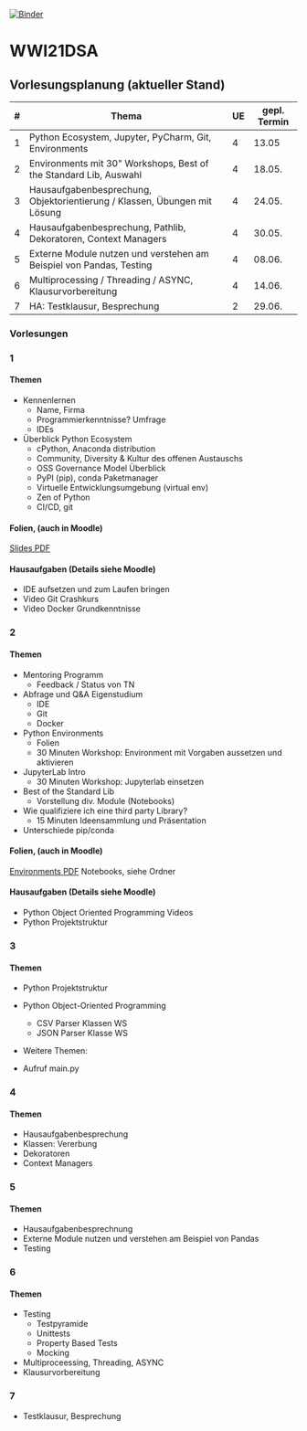 [![Binder](https://mybinder.org/badge_logo.svg)](https://mybinder.org/v2/git/https%3A%2F%2FWWI-21-DSA-students%3Amn2Mh4HYsmGguyfDRXcn%40gitlab.com%2Fdhbw-ma%2Fwwi21dsa.git/HEAD)

# WWI21DSA

## Vorlesungsplanung (aktueller Stand)

|   # | Thema                                                                     | UE  | gepl. Termin |
|----:|---------------------------------------------------------------------------|-----|--------------|
|   1 | Python Ecosystem, Jupyter, PyCharm, Git, Environments                     | 4   | 13.05        |
|   2 | Environments mit 30" Workshops, Best of the Standard Lib, Auswahl         | 4   | 18.05.       |
|   3 | Hausaufgabenbesprechung, Objektorientierung / Klassen, Übungen mit Lösung | 4   | 24.05.       |
|   4 | Hausaufgabenbesprechung, Pathlib, Dekoratoren, Context Managers           | 4   | 30.05.       |
|   5 | Externe Module nutzen und verstehen am Beispiel von Pandas, Testing       | 4   | 08.06.       |
|   6 | Multiprocessing / Threading / ASYNC, Klausurvorbereitung                  | 4   | 14.06.       |
|   7 | HA: Testklausur, Besprechung                                              | 2   | 29.06.       |

### Vorlesungen

### 1 

#### Themen

- Kennenlernen
    - Name, Firma
    - Programmierkenntnisse? Umfrage
    - IDEs
- Überblick Python Ecosystem
    - cPython, Anaconda distribution
    - Community, Diversity & Kultur des offenen Austauschs
    - OSS Governance Model Überblick
    - PyPI (pip), conda Paketmanager
    - Virtuelle Entwicklungsumgebung (virtual env)
    - Zen of Python
    - CI/CD, git

#### Folien, (auch in Moodle)

[Slides PDF](vorlesung01/DHBW-Einführung-WWI21DSA.pdf)

#### Hausaufgaben (Details siehe Moodle)

- IDE aufsetzen und zum Laufen bringen
- Video Git Crashkurs
- Video Docker Grundkenntnisse

### 2

#### Themen

- Mentoring Programm
    - Feedback / Status von TN
- Abfrage und Q&A Eigenstudium
    - IDE
    - Git
    - Docker
- Python Environments
    - Folien
    - 30 Minuten Workshop: Environment mit Vorgaben aussetzen und aktivieren
- JupyterLab Intro
    - 30 Minuten Workshop: Jupyterlab einsetzen
- Best of the Standard Lib
    - Vorstellung div. Module (Notebooks)
- Wie qualifiziere ich eine third party Library?
  - 15 Minuten Ideensammlung und Präsentation
- Unterschiede pip/conda

#### Folien, (auch in Moodle)

[Environments PDF](vorlesung02/Environments-DHBW.pdf)
Notebooks, siehe Ordner

#### Hausaufgaben (Details siehe Moodle)

- Python Object Oriented Programming Videos
- Python Projektstruktur

### 3

#### Themen

- Python Projektstruktur
- Python Object-Oriented Programming
    - CSV Parser Klassen WS
    - JSON Parser Klasse WS

- Weitere Themen:
- Aufruf main.py

### 4

#### Themen

- Hausaufgabenbesprechung
- Klassen: Vererbung
- Dekoratoren
- Context Managers

### 5

#### Themen

- Hausaufgabenbesprechnung
- Externe Module nutzen und verstehen am Beispiel von Pandas
- Testing

### 6

#### Themen

- Testing
    - Testpyramide
    - Unittests
    - Property Based Tests
    - Mocking
- Multiproceessing, Threading, ASYNC
- Klausurvorbereitung

### 7

- Testklausur, Besprechung